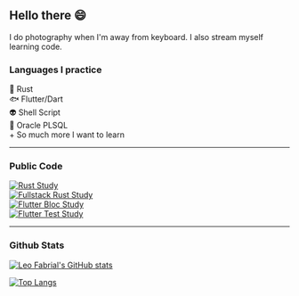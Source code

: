 ## Hello there :smile:

I do photography when I'm away from keyboard. I also stream myself learning code.

### Languages I practice
🦀 Rust\
🐟 Flutter/Dart\
👽 Shell Script\
🐙 Oracle PLSQL\
\+ So much more I want to learn

---

### Public Code

[![Rust Study](https://github-readme-stats.vercel.app/api/pin/?username=leofabrial&repo=rust_study&theme=dracula)](https://github.com/leofabrial/rust_study)\
[![Fullstack Rust Study](https://github-readme-stats.vercel.app/api/pin/?username=leofabrial&repo=fullstack_rust_study&theme=dracula)](https://github.com/leofabrial/fullstack_rust_study)\
[![Flutter Bloc Study](https://github-readme-stats.vercel.app/api/pin/?username=leofabrial&repo=bloc_study&theme=dracula)](https://github.com/leofabrial/bloc_study)\
[![Flutter Test Study](https://github-readme-stats.vercel.app/api/pin/?username=leofabrial&repo=ftest_study&theme=dracula)](https://github.com/leofabrial/ftest_study)

---

### Github Stats
[![Leo Fabrial's GitHub stats](https://github-readme-stats.vercel.app/api?username=leofabrial&show_icons=true&theme=dracula)](https://github.com/leofabrial)

[![Top Langs](https://github-readme-stats.vercel.app/api/top-langs/?username=leofabrial&theme=dracula)](https://github.com/leofabrial)
